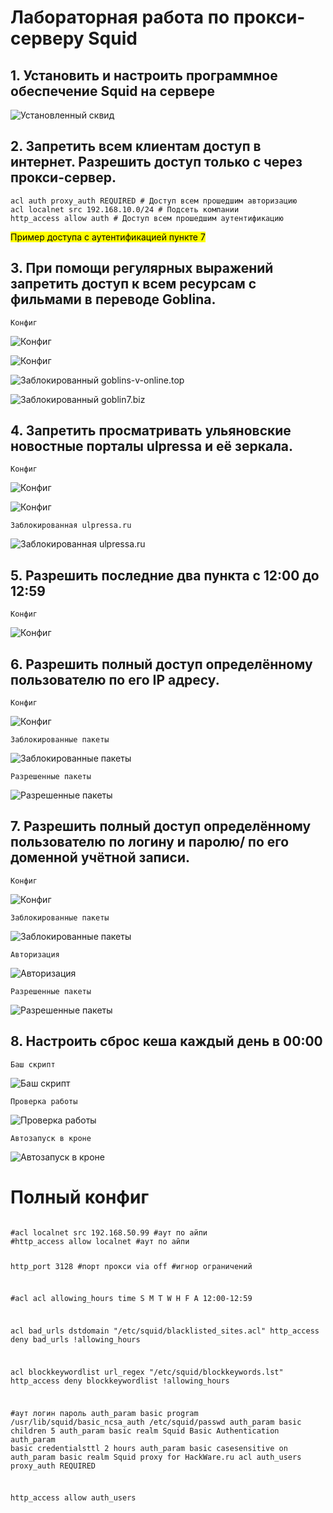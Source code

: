 # Лабораторная работа по прокси-серверу Squid
## 1. Установить и настроить программное обеспечение Squid на сервере
![Установленный сквид](image.png)
## 2. Запретить всем клиентам доступ в интернет. Разрешить доступ только с через прокси-сервер.

    acl auth proxy_auth REQUIRED # Доступ всем прошедшим авторизацию
    acl localnet src 192.168.10.0/24 # Подсеть компании
    http_access allow auth # Доступ всем прошедшим аутентификацию
    
<mark>Пример доступа с аутентификацией пункте 7</mark>

## 3. При помощи регулярных выражений запретить доступ к всем ресурсам с фильмами в переводе Goblina.

    Конфиг

![Конфиг](image-17.png)

![Конфиг](image-18.png)

![Заблокированный goblins-v-online.top](image-15.png)

![Заблокированный goblin7.biz](image-16.png)

## 4. Запретить просматривать ульяновские новостные порталы ulpressa и её зеркала.

    Конфиг

![Конфиг](image-13.png)

![Конфиг](image-18.png)

    Заблокированная ulpressa.ru

![Заблокированная ulpressa.ru](image-14.png)

## 5. Разрешить последние два пункта с 12:00 до 12:59

    Конфиг

![Конфиг](image-20.png)

## 6. Разрешить полный доступ определённому пользователю по его IP адресу.

    Конфиг

![Конфиг](image-1.png)

    Заблокированные пакеты

![Заблокированные пакеты](image-3.png)

    Разрешенные пакеты

![Разрешенные пакеты](image-4.png)

## 7. Разрешить полный доступ определённому пользователю по логину и паролю/ по его доменной учётной записи.

    Конфиг

![Конфиг](image-6.png)

    Заблокированные пакеты

![Заблокированные пакеты](image-7.png)

    Авторизация

![Авторизация](image-8.png)

    Разрешенные пакеты

![Разрешенные пакеты](image-9.png)

## 8. Настроить сброс кеша каждый день в 00:00

    Баш скрипт

![Баш скрипт](image-10.png)

    Проверка работы

![Проверка работы](image-12.png)

    Автозапуск в кроне

![Автозапуск в кроне](image-11.png)

# Полный конфиг

<code>
#acl localnet src 192.168.50.99 #аут по айпи
#http_access allow localnet #аут по айпи

http_port 3128 #порт прокси
via off #игнор ограничений

#acl
acl allowing_hours time S M T W H F A 12:00-12:59

acl bad_urls dstdomain "/etc/squid/blacklisted_sites.acl"
http_access deny bad_urls !allowing_hours

acl blockkeywordlist url_regex "/etc/squid/blockkeywords.lst"
http_access deny blockkeywordlist !allowing_hours

#аут логин пароль
auth_param basic program /usr/lib/squid/basic_ncsa_auth /etc/squid/passwd
auth_param basic children 5
auth_param basic realm Squid Basic Authentication
auth_param basic credentialsttl 2 hours
auth_param basic casesensitive on
auth_param basic realm Squid proxy for HackWare.ru
acl auth_users proxy_auth REQUIRED

http_access allow auth_users

</code>

